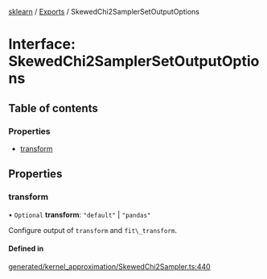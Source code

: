 [sklearn](../readme.md) / [Exports](../modules.md) / SkewedChi2SamplerSetOutputOptions

# Interface: SkewedChi2SamplerSetOutputOptions

## Table of contents

### Properties

- [transform](SkewedChi2SamplerSetOutputOptions.md#transform)

## Properties

### transform

• `Optional` **transform**: ``"default"`` \| ``"pandas"``

Configure output of `transform` and `fit\_transform`.

#### Defined in

[generated/kernel_approximation/SkewedChi2Sampler.ts:440](https://github.com/transitive-bullshit/scikit-learn-ts/blob/367336a/packages/sklearn/src/generated/kernel_approximation/SkewedChi2Sampler.ts#L440)
